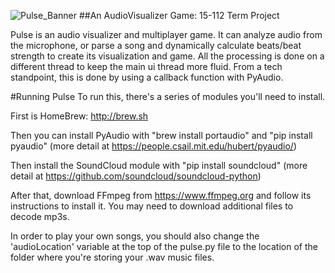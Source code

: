 ![Pulse_Banner](https://github.com/devanshk/Pulse/blob/master/thin_banner.jpg?raw=true)
##An AudioVisualizer Game: 15-112 Term Project

Pulse is an audio visualizer and multiplayer game.
It can analyze audio from the microphone, or parse a song and dynamically calculate beats/beat strength to create its visualization and game. All the processing is done on a different thread to keep the main ui thread more fluid. From a tech standpoint, this is done by using a callback function with PyAudio.

#Running Pulse
To run this, there's a series of modules you'll need to install.

First is HomeBrew: http://brew.sh

Then you can install PyAudio with "brew install portaudio" and "pip install pyaudio" (more detail at https://people.csail.mit.edu/hubert/pyaudio/)

Then install the SoundCloud module with "pip install soundcloud" (more detail at https://github.com/soundcloud/soundcloud-python)

After that, download FFmpeg from https://www.ffmpeg.org and follow its instructions to install it. You may need to download additional files to decode mp3s.

In order to play your own songs, you should also change the 'audioLocation' variable at the top of the pulse.py file to the location of the folder where you're storing your .wav music files.
